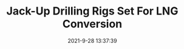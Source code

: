 ---
"title": "Jack-Up Drilling Rigs Set For LNG Conversion"
"date": "2021-9-28 13:37:39"
"feed_name": "RIGZONE"
"feed_website": "http://www.rigzone.com/"
"feed_rss": "http://www.rigzone.com/news/rss/rigzone_latest.aspx"
"link": "https://www.rigzone.com/news/jackup_drilling_rigs_set_for_lng_conversion-28-sep-2021-166556-article/?rss=true"
"source": "None"
"file": "_posts/2021-1-1-3230f4ad07890335b811e4948f5cefe078dd0c20.md"
"accident": "0"
"drilling": "0"
"dead": "0"
"injured": "0"
"arrested": "0"
"where": "unknown site"
"place": "unknown place"
---